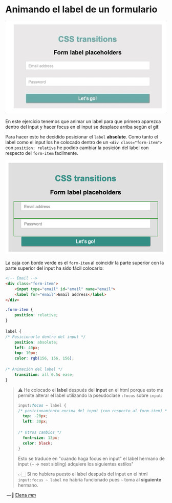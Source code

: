 # Animando el label de un formulario

![Jun-09-2020 18-58-24](./images/form.gif)

En este ejercicio tenemos que animar un label para que primero aparezca dentro del input y hacer focus en el input se desplace arriba según el gif. 

Para hacer esto he decidido posicionar el `label` **absolute**. Como tanto el label como el input los he colocado dentro de un `<div class="form-item">` con `position: relative` he podido cambiar la posición del label con respecto del `form-item` facilmente.

![image-20200609190200024](./images/image-20200609190200024.png)

La caja con borde verde es el `form-item` al coincidir la parte superior con la parte superior del input ha sido fácil colocarlo:

```html
<!-- Email -->
<div class="form-item">
	<input type="email" id="email" name="email">
	<label for="email">Email address</label>
</div>
```

```css
.form-item {
	position: relative;
}

label {
/* Posicionarlo dentro del input */
	position: absolute;
	left: 40px;
	top: 10px;
	color: rgb(156, 156, 156);

/* Animación del label */
	transition: all 0.5s ease;
}
```

> ⚠️ He colocado el **label** después del **input** en el html porque esto me permite alterar el label utilizando la pseudoclase  `:focus` sobre `input`:
>
> ```css
> input:focus ~ label {
> /* posicionamiento encima del input (con respecto al form-item) */
> 	top: -20px;
> 	left: 30px;
> 
> /* Otros cambios */
> 	font-size: 13px;
> 	color: black;
> }
> ```
>
> Esto se traduce en "cuando haga focus en input" el label hermano de input (`~` -> next sibling) adquiere los siguientes estilos"
>
> 👉🏻 Si no hubiera puesto el label después del input en el html `input:focus ~ label` no habría funcionado pues `~` toma al **siguiente** hermano.

​        —🦊 [Elena *mm*](https://github.com/elemarmar) 